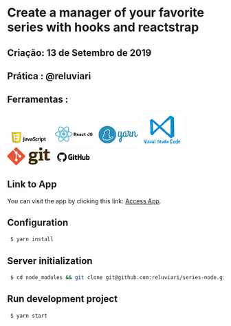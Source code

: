 # Create a manager of your favorite series with hooks and reactstrap

## Criação: 13 de Setembro de 2019
## Prática : @reluviari

## Ferramentas : 
![Javascript](/images/logo-javascript-es6.png)
![ReactJS](/images/logo-reactjs.jpg)
![Yarn](/images/logo-yarn.png)
![VSCode](/images/logo-VSCode.png)
![Git](/images/logo-git.png)
![GitHub](/images/logo-github.png)

## Link to App

You can visit the app by clicking this link: [Access App](https://reluviaris-series.herokuapp.com/).

## Configuration

```sh
 $ yarn install
```

## Server initialization

```sh
 $ cd node_modules && git clone git@github.com:reluviari/series-node.git
```

## Run development project

```sh
 $ yarn start
```
